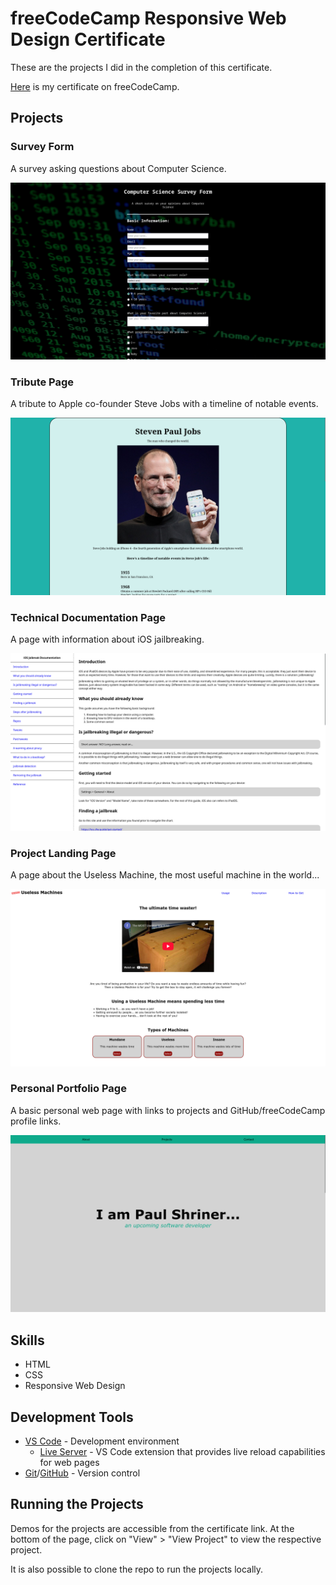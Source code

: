 # freeCodeCamp Responsive Web Design Certificate

These are the projects I did in the completion of this certificate.

[Here](https://www.freecodecamp.org/certification/fcc30aca8b2-d2c4-4009-a397-2e6d1ecbde3b/responsive-web-design) is my certificate on freeCodeCamp.

## Projects

### Survey Form

A survey asking questions about Computer Science.

![Image of Project](images/formproject.png)

### Tribute Page

A tribute to Apple co-founder Steve Jobs with a timeline of notable events.

![Image of Project](images/tributeproject.png)

### Technical Documentation Page

A page with information about iOS jailbreaking.

![Image of Project](images/documentationproject.png)

### Project Landing Page

A page about the Useless Machine, the most useful machine in the world...

![Image of Project](images/landingproject.png)

### Personal Portfolio Page

A basic personal web page with links to projects and GitHub/freeCodeCamp profile links.

![Image of Project](images/portfolioproject.png)

## Skills
- HTML
- CSS
- Responsive Web Design

## Development Tools

- [VS Code](https://code.visualstudio.com/) - Development environment
  - [Live Server](https://marketplace.visualstudio.com/items?itemName=ritwickdey.LiveServer) - VS Code extension that provides live reload capabilities for web pages
- [Git](https://git-scm.com/)/[GitHub](https://github.com/) - Version control

## Running the Projects

Demos for the projects are accessible from the certificate link. At the bottom of the page, click on "View" > "View Project" to view the respective project.

It is also possible to clone the repo to run the projects locally.
